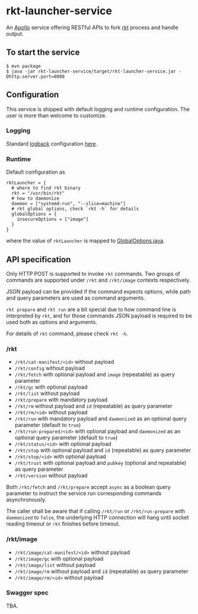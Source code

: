 # rkt-launcher-service

An [Apollo] service offering RESTful APIs to fork [rkt] process and
handle output.

## To start the service

```
$ mvn package
$ java -jar rkt-launcher-service/target/rkt-launcher-service.jar -Dhttp.server.port=8080
```

## Configuration

This service is shipped with default logging and runtime configuration.
The user is more than welcome to customize.

### Logging

Standard [logback] configuration [here](src/main/resources/logback.xml).

### Runtime

Default configuration as
```
rktLauncher = {
  # where to find rkt binary
  rkt = "/usr/bin/rkt"
  # how to daemonize
  daemon = ["systemd-run", "--slice=machine"]
  # rkt global options, check `rkt -h` for details
  globalOptions = {
    insecureOptions = ["image"]
  }
}
```

where the value of `rktLauncher` is mapped to
[GlobalOptions.java].

## API specification

Only HTTP POST is supported to invoke `rkt` commands. Two groups of
commands are supported under `/rkt` and `/rkt/image` contexts respectively.

JSON payload can be provided if the command expects options, while path
and query parameters are used as command arguments.

`rkt prepare` and `rkt run` are a bit special due to how command line is
interpreted by `rkt`, and for those commands JSON payload is required to
be used both as options and arguments.

For details of `rkt` command, please check `rkt -h`.

### /rkt

* `/rkt/cat-manifest/<id>` without payload
* `/rkt/config` without payload
* `/rkt/fetch` with optional payload and `image` (repeatable) as query parameter
* `/rkt/gc` with optional payload
* `/rkt/list` without payload
* `/rkt/prepare` with mandatory payload
* `/rkt/rm` without payload and `id` (repeatable) as query parameter
* `/rkt/rm/<id>` without payload
* `/rkt/run` with mandatory payload and `daemonized` as an optional query parameter (default to `true`)
* `/rkt/run-prepared/<id>` with optional payload and `daemonized` as an optional query parameter (default to `true`)
* `/rkt/status/<id>` with optional payload
* `/rkt/stop` with optional payload and `id` (repeatable) as query parameter
* `/rkt/stop/<id>` with optional payload
* `/rkt/trust` with optional payload and `pubkey` (optional and repeatable) as query parameter
* `/rkt/version` without payload

Both `/rkt/fetch` and `/rkt/prepare` accept `async` as a boolean query
parameter to instruct the service run corresponding commands asynchronously.

The caller shall be aware that if calling `/rkt/run` or `/rkt/run-prepare`
with `daemonized` to `false`, the underlying HTTP connection will hang
until socket reading timeout or `rkt` finishes before timeout.

### /rkt/image

* `/rkt/image/cat-manifest/<id>` without payload
* `/rkt/image/gc` with optional payload
* `/rkt/image/list` without payload
* `/rkt/image/rm` without payload and `id` (repeatable) as query parameter
* `/rkt/image/rm/<id>` without payload

### Swagger spec

TBA.

[Apollo]: https://github.com/spotify/apollo
[rkt]: https://coreos.com/rkt/
[logback]: https://logback.qos.ch
[GlobalOptions.java]: ../rkt-launcher-common/src/main/java/io/honnix/rkt/launcher/options/GlobalOptions.java
